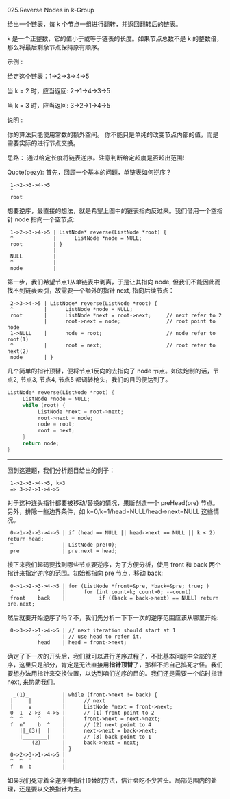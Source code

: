 025.Reverse Nodes in k-Group

给出一个链表，每 k 个节点一组进行翻转，并返回翻转后的链表。

k 是一个正整数，它的值小于或等于链表的长度。如果节点总数不是 k 的整数倍，那么将最后剩余节点保持原有顺序。

示例 :

给定这个链表：1->2->3->4->5

当 k = 2 时，应当返回: 2->1->4->3->5

当 k = 3 时，应当返回: 3->2->1->4->5

说明 :

你的算法只能使用常数的额外空间。
你不能只是单纯的改变节点内部的值，而是需要实际的进行节点交换。


思路：
通过给定长度将链表逆序。注意判断给定超度是否超出范围!

Quote(pezy):
首先，回顾一个基本的问题，单链表如何逆序？

     1->2->3->4->5
     ^
     root

想要逆序，最直接的想法，就是希望上图中的链表指向反过来。我们借用一个空指针 node 指向一个空节点:

     1->2->3->4->5 | ListNode* reverse(ListNode *root) {
     ^             |      ListNode *node = NULL;    
     root          | }
                   |
     NULL          |
     ^             |
     node          |

第一步，我们希望节点1从单链表中剥离，于是让其指向 node, 但我们不能因此而找不到链表索引，故需要一个额外的指针 next, 指向后续节点：

     2->3->4->5 | ListNode* reverse(ListNode *root) {
     ^          |      ListNode *node = NULL;   
     root       |      ListNode *next = root->next;     // next refer to 2
                |      root->next = node;               // root point to node
     1->NULL    |      node = root;                     // node refer to root(1)
     ^          |      root = next;                     // root refer to next(2)
     node       | }

几个简单的指针顶替，便将节点1反向的去指向了 node 节点。如法炮制的话，节点2, 节点3, 节点4, 节点5 都调转枪头，我们的目的便达到了。

```cpp
ListNode* reverse(ListNode *root) {
     ListNode *node = NULL;
     while (root) {
          ListNode *next = root->next;
          root->next = node;
          node = root;
          root = next;
     }
     return node;
}
```

-----

回到这道题，我们分析题目给出的例子：

     1->2->3->4->5, k=3
     => 3->2->1->4->5

对于这种连头指针都要被移动/替换的情况，果断创造一个 preHead(pre) 节点。另外，排除一些边界条件，如 k=0/k=1/head=NULL/head->next=NULL 这些情况。

     0->1->2->3->4->5 | if (head == NULL || head->next == NULL || k < 2) return head;
     ^                | ListNode pre(0);
     pre              | pre.next = head;

接下来我们起码要找到哪些节点要逆序，为了方便分析，使用 front 和 back 两个指针来指定逆序的范围。初始都指向 pre 节点，移动 back:

     0->1->2->3->4->5 | for (ListNode *front=&pre, *back=&pre; true; )
     ^        ^       |      for (int count=k; count>0; --count)
     front    back    |           if ((back = back->next) == NULL) return pre.next;

然后就要开始逆序了吗？不，我们先分析一下下一次的逆序范围应该从哪里开始:

     0->3->2->1->4->5 | // next iteration should start at 1
              ^       | // use head to refer it.
              head    | head = front->next;

确定了下一次的开头后，我们就可以进行逆序过程了，不比基本问题中全部的逆序，这里只是部分，肯定是无法直接用**指针顶替**了，那样不把自己搞死才怪。我们要想办法用指针来交换位置，以达到咱们逆序的目的。我们还是需要一个临时指针 next, 来协助我们。

      _(1)_           | while (front->next != back) {
     |     |          |      // next
     |     v          |      ListNode *next = front->next;
     0  1  2->3  4->5 |      // (1) front point to 2
     ^  ^     ^       |      front->next = next->next;
     f  n^    b  ^    |      // (2) next point to 4
        ||_(3)|  |    |      next->next = back->next;
        |________|    |      // (3) back point to 1
            (2)       |      back->next = next;
                      | }
     0->2->3->1->4->5 |
     ^  ^  ^          |
     f  n  b          |


如果我们死守着全逆序中指针顶替的方法，估计会吃不少苦头。局部范围内的处理，还是要以交换指针为主。



